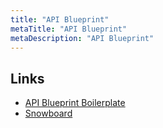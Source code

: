```yaml
---
title: "API Blueprint"
metaTitle: "API Blueprint"
metaDescription: "API Blueprint"
---
```


Links
---

-	[API Blueprint Boilerplate](https://github.com/jsynowiec/api-blueprint-boilerplate)
-	[Snowboard](https://github.com/bukalapak/snowboard)
